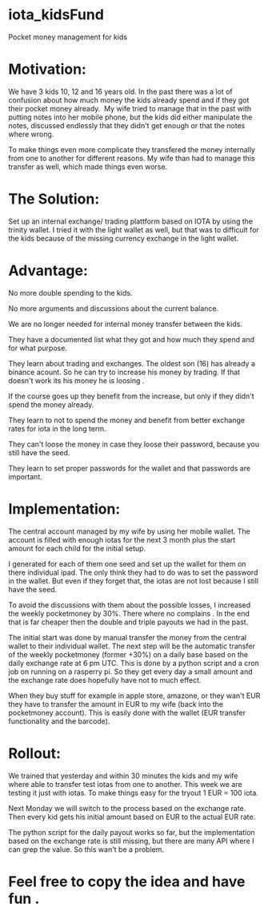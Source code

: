 # iota_kidsFund
Pocket money management for kids 

# Motivation:

We have 3 kids 10, 12 and 16 years old. In the past there was a lot of confusion about how much money the kids already spend and if they got their pocket money already.  My wife tried to manage that in the past with putting notes into her mobile phone, but the kids did either manipulate the notes, discussed endlessly that they didn't get enough or that the notes where wrong. 

To make things even more complicate they transfered the money internally from one to another for different reasons. My wife than had to manage this transfer as well, which made things even worse.


# The Solution:

Set up an internal exchange/ trading plattform based on IOTA by using the trinity wallet. I tried it with the light wallet as well, but that was to difficult for the kids because of the missing currency exchange in the light wallet.


# Advantage:

No more double spending to the kids. 

No more arguments and discussions about the current balance.

We are no longer needed for internal money transfer between the kids.

They have a documented list what they got and how much they spend and for what purpose. 

They learn about trading and exchanges. The oldest son (16) has already a binance acount. So he can try to increase his money by trading. If that doesn't work its his money he is loosing .

If the course goes up they benefit from the increase, but only if they didn't spend the money already.

They learn to not to spend the money and benefit from better exchange rates for iota in the long term.

They can't loose the money in case they loose their password, because you still have the seed.

They learn to set proper passwords for the wallet and that passwords are important. 


# Implementation: 

The central account managed by my wife by using her mobile wallet. The account is filled with enough iotas for the next 3 month plus the start amount for each child for the initial setup.

I generated for each of them one seed and set up the wallet for them on there individual ipad. The only think they had to do was to set the password in the wallet. But even if they forget that, the iotas are not lost because I still have the seed.

To avoid the discussions with them about the possible losses, I increased the weekly pocketmoney by 30%. There where no complains . In the end that is far cheaper then the double and triple payouts we had in the past.

The initial start was done by manual transfer the money from the central wallet to their individual wallet. The next step will be the automatic transfer of the weekly pocketmoney (former +30%) on a daily base based on the daily exchange rate at 6 pm UTC. This is done by a python script and a cron job on running on a rasperry pi. So they get every day a small amount and the exchange rate does hopefully have not to much effect.

When they buy stuff for example in apple store, amazone, or they wan't EUR they have to transfer the amount in EUR to my wife (back into the pocketmoney account). This is easily done with the wallet (EUR transfer functionality and the barcode).


# Rollout:

We trained that yesterday and within 30 minutes the kids and my wife where able to transfer test iotas from one to another. This week we are testing it just with iotas. To make things easy for the tryout 1 EUR = 100 iota.

Next Monday we will switch to the process based on the exchange rate. Then every kid gets his initial amount based on EUR to the actual EUR rate.

The python script for the daily payout works so far, but the implementation based on the exchange rate is still missing, but there are many API where I can grep the value. So this wan't be a problem.


# Feel free to copy the idea and have fun . 
